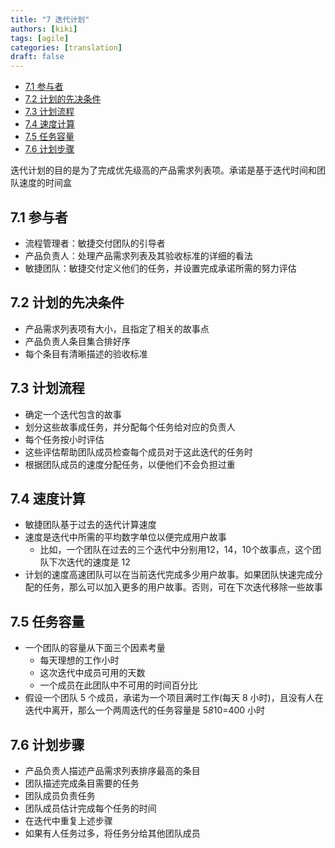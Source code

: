```yaml
---
title: "7 迭代计划"
authors: [kiki]
tags: [agile]
categories: [translation]
draft: false
---
```


- [7.1 参与者](#71-%e5%8f%82%e4%b8%8e%e8%80%85)
- [7.2 计划的先决条件](#72-%e8%ae%a1%e5%88%92%e7%9a%84%e5%85%88%e5%86%b3%e6%9d%a1%e4%bb%b6)
- [7.3 计划流程](#73-%e8%ae%a1%e5%88%92%e6%b5%81%e7%a8%8b)
- [7.4 速度计算](#74-%e9%80%9f%e5%ba%a6%e8%ae%a1%e7%ae%97)
- [7.5 任务容量](#75-%e4%bb%bb%e5%8a%a1%e5%ae%b9%e9%87%8f)
- [7.6 计划步骤](#76-%e8%ae%a1%e5%88%92%e6%ad%a5%e9%aa%a4)

迭代计划的目的是为了完成优先级高的产品需求列表项。承诺是基于迭代时间和团队速度的时间盒

## 7.1 参与者

- 流程管理者：敏捷交付团队的引导者
- 产品负责人：处理产品需求列表及其验收标准的详细的看法
- 敏捷团队：敏捷交付定义他们的任务，并设置完成承诺所需的努力评估

## 7.2 计划的先决条件

- 产品需求列表项有大小，且指定了相关的故事点
- 产品负责人条目集合排好序
- 每个条目有清晰描述的验收标准

## 7.3 计划流程

- 确定一个迭代包含的故事
- 划分这些故事成任务，并分配每个任务给对应的负责人
- 每个任务按小时评估
- 这些评估帮助团队成员检查每个成员对于这此迭代的任务时
- 根据团队成员的速度分配任务，以便他们不会负担过重

## 7.4 速度计算

- 敏捷团队基于过去的迭代计算速度
- 速度是迭代中所需的平均数字单位以便完成用户故事
  - 比如，一个团队在过去的三个迭代中分别用12，14，10个故事点，这个团队下次迭代的速度是 12
- 计划的速度高速团队可以在当前迭代完成多少用户故事。如果团队快速完成分配的任务，那么可以加入更多的用户故事。否则，可在下次迭代移除一些故事

## 7.5 任务容量

- 一个团队的容量从下面三个因素考量
  - 每天理想的工作小时
  - 这次迭代中成员可用的天数
  - 一个成员在此团队中不可用的时间百分比
- 假设一个团队 5 个成员，承诺为一个项目满时工作(每天 8 小时)，且没有人在迭代中离开，那么一个两周迭代的任务容量是 5*8*10=400 小时

## 7.6 计划步骤

- 产品负责人描述产品需求列表排序最高的条目
- 团队描述完成条目需要的任务
- 团队成员负责任务
- 团队成员估计完成每个任务的时间
- 在迭代中重复上述步骤
- 如果有人任务过多，将任务分给其他团队成员
